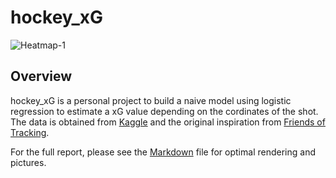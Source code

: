 # hockey_xG

![Heatmap-1](https://user-images.githubusercontent.com/121346989/210611372-1a15de14-f49b-472f-ac63-27afa05a9836.png)

## Overview 

hockey_xG is a personal project to build a naive model using logistic regression to estimate a xG value depending on the cordinates of the shot. 
The data is obtained from [Kaggle](https://www.kaggle.com/datasets/martinellis/nhl-game-data) and the original inspiration from [Friends of Tracking](https://www.youtube.com/watch?v=bpjLyFyLlXs).

For the full report, please see the [Markdown](NHL_xG.md) file for optimal rendering and pictures.





